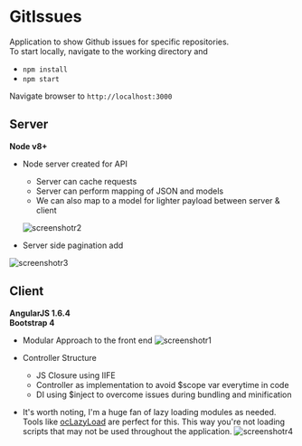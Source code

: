 # GitIssues

Application to show Github issues for specific repositories.<br/>
To start locally, navigate to the working directory and<br/>  
- ````npm install````
- ````npm start````<br/>

Navigate browser to ````http://localhost:3000````

## Server ##
**Node v8+**<br/>
- Node server created for API
  - Server can cache requests
  - Server can perform mapping of JSON and models 
  - We can also map to a model for lighter payload between server & client

  ![screenshotr2](https://user-images.githubusercontent.com/5041718/36124187-c0a77df2-1014-11e8-93bb-d6e637abef5e.png)

- Server side pagination add

![screenshotr3](https://user-images.githubusercontent.com/5041718/36124481-cd9e8a22-1015-11e8-8daf-1fd6dfd0bf5d.png)
  
  
## Client ##  
**AngularJS 1.6.4**<br/>
**Bootstrap 4**<br/>

- Modular Approach to the front end
![screenshotr1](https://user-images.githubusercontent.com/5041718/36124147-97b63762-1014-11e8-8742-d4566e74d5aa.png)

- Controller Structure 
  - JS Closure using IIFE
  - Controller as implementation to avoid $scope var everytime in code
  - DI using $inject to overcome issues during bundling and minification
  
* It's worth noting, I'm a huge fan of lazy loading modules as needed. Tools like [ocLazyLoad](https://github.com/ocombe/ocLazyLoad) are perfect for this. This way you're not loading scripts that may not be used throughout the application.
![screenshotr4](https://user-images.githubusercontent.com/5041718/36172213-c2c4d452-10ca-11e8-9247-70d06b24a3b0.png)


